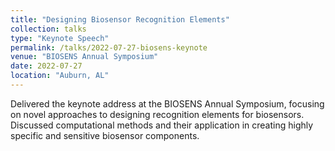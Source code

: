 ```yaml
---
title: "Designing Biosensor Recognition Elements"
collection: talks
type: "Keynote Speech"
permalink: /talks/2022-07-27-biosens-keynote
venue: "BIOSENS Annual Symposium"
date: 2022-07-27
location: "Auburn, AL"
---
```


Delivered the keynote address at the BIOSENS Annual Symposium, focusing on novel approaches to designing recognition elements for biosensors. Discussed computational methods and their application in creating highly specific and sensitive biosensor components.